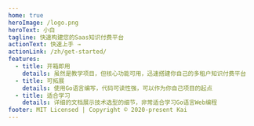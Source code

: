 ```yaml
---
home: true
heroImage: /logo.png
heroText: 小白
tagline: 快速构建您的Saas知识付费平台
actionText: 快速上手 →
actionLink: /zh/get-started/
features:
  - title: 开箱即用
    details: 虽然是教学项目，但核心功能可用，迅速搭建你自己的多租户知识付费平台
  - title: 可拓展
    details: 使用Go语言编写，代码可读性强，可以作为你自己项目的起点
  - title: 适合学习
    details: 详细的文档展示技术选型的细节，非常适合学习Go语言Web编程
footer: MIT Licensed | Copyright © 2020-present Kai
---
```

